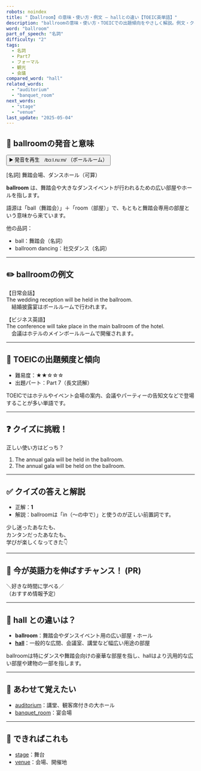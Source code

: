 ```yaml
---
robots: noindex
title: "【ballroom】の意味・使い方・例文 ― hallとの違い【TOEIC英単語】"
description: "ballroomの意味・使い方・TOEICでの出題傾向をやさしく解説。例文・クイズ付きでhallとの違いもわかりやすく学べます。"
word: "ballroom"
part_of_speech: "名詞"
difficulty: "2"
tags:
  - 名詞
  - Part7
  - フォーマル
  - 観光
  - 会議
compared_word: "hall"
related_words:
  - "auditorium"
  - "banquet_room"
next_words:
  - "stage"
  - "venue"
last_update: "2025-05-04"
---
```


## 🔰 ballroomの発音と意味

<button class="play-audio" onclick="playTTS('ballroom')">
  <span class="play-audio-main">
    ▶️ 発音を再生　/bɔːl.ruːm/
  </span>
  <span class="play-audio-sub">
    （ボールルーム）
  </span>
</button>

[名詞] 舞踏会場、ダンスホール（可算）

**ballroom** は、舞踏会や大きなダンスイベントが行われるための広い部屋やホールを指します。

語源は「ball（舞踏会）」＋「room（部屋）」で、もともと舞踏会専用の部屋という意味から来ています。

他の品詞：  
- ball：舞踏会（名詞）
- ballroom dancing：社交ダンス（名詞）

---

## ✏️ ballroomの例文

【日常会話】  
The wedding reception will be held in the ballroom.  
　結婚披露宴はボールルームで行われます。

【ビジネス英語】  
The conference will take place in the main ballroom of the hotel.  
　会議はホテルのメインボールルームで開催されます。

---

## 🎯 TOEICの出題頻度と傾向

- 難易度：★★☆☆☆
- 出題パート：Part 7（長文読解）

TOEICではホテルやイベント会場の案内、会議やパーティーの告知文などで登場することが多い単語です。

---

## ❓ クイズに挑戦！

正しい使い方はどっち？

1. The annual gala will be held in the ballroom.  
2. The annual gala will be held on the ballroom.

---

## ✅ クイズの答えと解説

- 正解：**1**
- 解説：ballroomは「in（～の中で）」と使うのが正しい前置詞です。

少し迷ったあなたも、  
カンタンだったあなたも、  
学びが楽しくなってきた👇️

---

## 🚀 今が英語力を伸ばすチャンス！ (PR)

<div class="info-center">
＼好きな時間に学べる／<br>  
（おすすめ情報予定）
</div>

---

## 🤔  hall との違いは？

- **ballroom**：舞踏会やダンスイベント用の広い部屋・ホール
- **[hall](/hall)**：一般的な広間、会議室、講堂など幅広い用途の部屋

ballroomは特にダンスや舞踏会向けの豪華な部屋を指し、hallはより汎用的な広い部屋や建物の一部を指します。

---

## 🧩 あわせて覚えたい

- [auditorium](/auditorium)：講堂、観客席付きの大ホール
- [banquet_room](/banquet_room)：宴会場

---

## 📖 できればこれも

- [stage](/stage)：舞台
- [venue](/venue)：会場、開催地

<!-- cvid: aid43_bid36 -->
